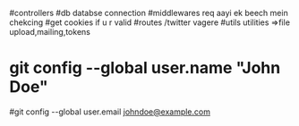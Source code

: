 #controllers
#db databse connection
#middlewares req aayi ek beech mein chekcing
#get cookies if u r valid
#routes /twitter vagere
#utils utilities =>file upload,mailing,tokens
# git config --global user.name "John Doe"
#git config --global user.email johndoe@example.com